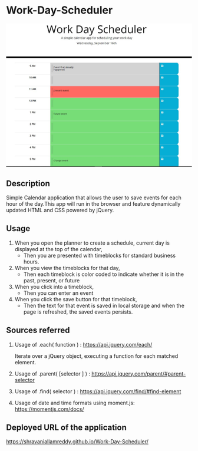 # Work-Day-Scheduler 

<img src= "images/dayplanner.JPG" alt ="day-planner">


## Description

Simple Calendar application that allows the user to save events for each hour of the day.This app will run in the browser and feature 
dynamically updated HTML and CSS powered by jQuery.

## Usage 

1. When you open the planner to create a schedule, current day is displayed at the top of the calendar,
    * Then you are presented with timeblocks for standard business hours.
2. When you view the timeblocks for that day,
    * Then each timeblock is color coded to indicate whether it is in the past, present, or future 
3. When you click into a timeblock,
    * Then you can enter an event
4. When you click the save button for that timeblock,
    * Then the text for that event is saved in local storage and when the page is refreshed, the saved events persists.



## Sources referred

1. Usage of .each( function ) : https://api.jquery.com/each/

     Iterate over a jQuery object, executing a function for each matched element.

2. Usage of .parent( [selector ] ) : https://api.jquery.com/parent/#parent-selector

3. Usage of .find( selector ) : https://api.jquery.com/find/#find-element 

4. Usage of date and time formats using moment.js: https://momentjs.com/docs/


 ## Deployed URL of the application

 https://shravaniallamreddy.github.io/Work-Day-Scheduler/
 